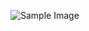 ![Sample Image]([[https://example.com/path/to/your/image.jpg](https://drive.google.com/file/d/1Zlb-sYYsTVctFmpfS8yFkBXO_Z86V0nl/view?usp=drive_link)](https://drive.google.com/file/d/1Zlb-sYYsTVctFmpfS8yFkBXO_Z86V0nl/view?usp=sharing))
